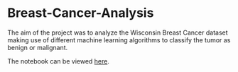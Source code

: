 # Breast-Cancer-Analysis

The aim of the project was to analyze the Wisconsin Breast Cancer dataset making use of different machine learning algorithms to classify the tumor as benign or malignant. 

The notebook can be viewed [here](https://nbviewer.jupyter.org/github/marinadamato/Breast-Cancer-Analysis/master/breast_cancer.ipynb).
